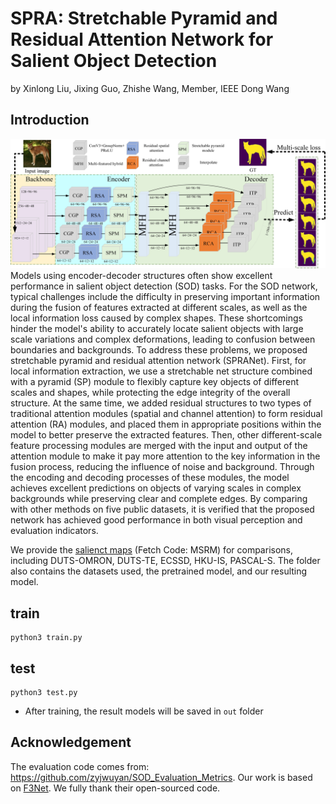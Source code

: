 # SPRA: Stretchable Pyramid and Residual Attention Network for Salient Object Detection
by Xinlong Liu, Jixing Guo, Zhishe Wang, Member, IEEE Dong Wang
## Introduction
![framework](./fig/all.jpg)Models using encoder-decoder structures often show excellent performance in salient object detection (SOD) tasks. For the SOD network, typical challenges include the difficulty in preserving important information during the fusion of features extracted at different scales, as well as the local information loss caused by complex shapes. These shortcomings hinder the model's ability to accurately locate salient objects with large scale variations and complex deformations, leading to confusion between boundaries and backgrounds. To address these problems, we proposed stretchable pyramid and residual attention network (SPRANet). First, for local information extraction, we use a stretchable net structure combined with a pyramid (SP) module to flexibly capture key objects of different scales and shapes, while protecting the edge integrity of the overall structure. At the same time, we added residual structures to two types of traditional attention modules (spatial and channel attention) to form residual attention (RA) modules, and placed them in appropriate positions within the model to better preserve the extracted features. Then, other different-scale feature processing modules are merged with the input and output of the attention module to make it pay more attention to the key information in the fusion process, reducing the influence of noise and background. Through the encoding and decoding processes of these modules, the model achieves excellent predictions on objects of varying scales in complex backgrounds while preserving clear and complete edges. By comparing with other methods on five public datasets, it is verified that the proposed network has achieved good performance in both visual perception and evaluation indicators. 


We provide the [salienct maps](https://pan.baidu.com/s/1Zt5zAEqTJRCamzwqYSV5FQ ) (Fetch Code: MSRM) for comparisons,  including DUTS-OMRON, DUTS-TE, ECSSD, HKU-IS, PASCAL-S.  The folder also contains the datasets used, the pretrained model, and our resulting model.

## train
```
python3 train.py
```


## test
```
python3 test.py
```
- After training, the result models will be saved in `out` folder

## Acknowledgement
 The evaluation code comes from: https://github.com/zyjwuyan/SOD_Evaluation_Metrics.
Our work is based on [F3Net](https://github.com/weijun88/F3Net).
We fully thank their open-sourced code.
